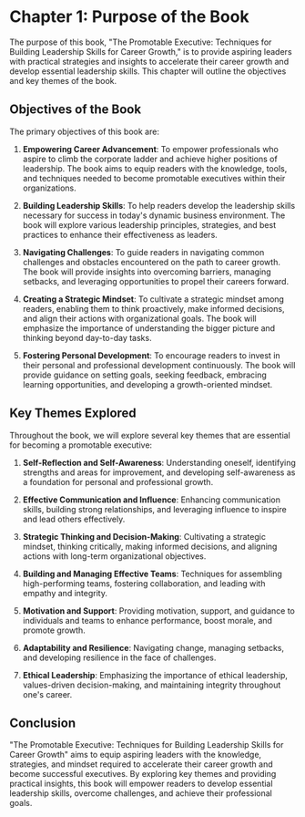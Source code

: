 Chapter 1: Purpose of the Book
==============================

The purpose of this book, "The Promotable Executive: Techniques for Building Leadership Skills for Career Growth," is to provide aspiring leaders with practical strategies and insights to accelerate their career growth and develop essential leadership skills. This chapter will outline the objectives and key themes of the book.

Objectives of the Book
----------------------

The primary objectives of this book are:

1. **Empowering Career Advancement**: To empower professionals who aspire to climb the corporate ladder and achieve higher positions of leadership. The book aims to equip readers with the knowledge, tools, and techniques needed to become promotable executives within their organizations.

2. **Building Leadership Skills**: To help readers develop the leadership skills necessary for success in today's dynamic business environment. The book will explore various leadership principles, strategies, and best practices to enhance their effectiveness as leaders.

3. **Navigating Challenges**: To guide readers in navigating common challenges and obstacles encountered on the path to career growth. The book will provide insights into overcoming barriers, managing setbacks, and leveraging opportunities to propel their careers forward.

4. **Creating a Strategic Mindset**: To cultivate a strategic mindset among readers, enabling them to think proactively, make informed decisions, and align their actions with organizational goals. The book will emphasize the importance of understanding the bigger picture and thinking beyond day-to-day tasks.

5. **Fostering Personal Development**: To encourage readers to invest in their personal and professional development continuously. The book will provide guidance on setting goals, seeking feedback, embracing learning opportunities, and developing a growth-oriented mindset.

Key Themes Explored
-------------------

Throughout the book, we will explore several key themes that are essential for becoming a promotable executive:

1. **Self-Reflection and Self-Awareness**: Understanding oneself, identifying strengths and areas for improvement, and developing self-awareness as a foundation for personal and professional growth.

2. **Effective Communication and Influence**: Enhancing communication skills, building strong relationships, and leveraging influence to inspire and lead others effectively.

3. **Strategic Thinking and Decision-Making**: Cultivating a strategic mindset, thinking critically, making informed decisions, and aligning actions with long-term organizational objectives.

4. **Building and Managing Effective Teams**: Techniques for assembling high-performing teams, fostering collaboration, and leading with empathy and integrity.

5. **Motivation and Support**: Providing motivation, support, and guidance to individuals and teams to enhance performance, boost morale, and promote growth.

6. **Adaptability and Resilience**: Navigating change, managing setbacks, and developing resilience in the face of challenges.

7. **Ethical Leadership**: Emphasizing the importance of ethical leadership, values-driven decision-making, and maintaining integrity throughout one's career.

Conclusion
----------

"The Promotable Executive: Techniques for Building Leadership Skills for Career Growth" aims to equip aspiring leaders with the knowledge, strategies, and mindset required to accelerate their career growth and become successful executives. By exploring key themes and providing practical insights, this book will empower readers to develop essential leadership skills, overcome challenges, and achieve their professional goals.
